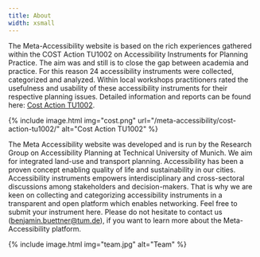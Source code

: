 ```yaml
---
title: About
width: xsmall
---
```


The Meta-Accessibility website is based on the rich experiences gathered within the COST Action TU1002 on Accessibility Instruments for Planning Practice. The aim was and still is to close the gap between academia and practice. For this reason 24 accessibility instruments were collected, categorized and analyzed. Within local workshops practitioners rated the usefulness and usability of these accessibility instruments for their respective planning issues. Detailed information and reports can be found here: [Cost Action TU1002](/meta-accessibility/cost-action-tu1002/).

{% include image.html img="cost.png" url="/meta-accessibility/cost-action-tu1002/" alt="Cost Action TU1002" %}

The Meta Accessibility website was developed and is run by the Research Group on Accessibility Planning at Technical University of Munich. We aim for integrated land-use and transport planning. Accessibility has been a proven concept enabling quality of life and sustainability in our cities. Accessibility instruments empowers interdisciplinary and cross-sectoral discussions among stakeholders and decision-makers. That is why we are keen on collecting and categorizing accessibility instruments in a transparent and open platform which enables networking. Feel free to submit your instrument here. Please do not hesitate to contact us ([benjamin.buettner@tum.de](mailto:benjamin.buettner@tum.de)), if you want to learn more about the Meta-Accessibility platform.

{% include image.html img="team.jpg" alt="Team" %}